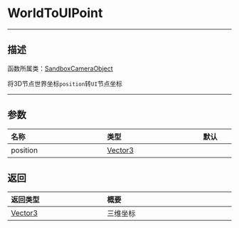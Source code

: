 
# WorldToUIPoint
-----------------------------------------------------------------------------------------
## 描述

函数所属类：[SandboxCameraObject](/Api/Class/GamePlay/SandboxCameraObject.md)

将3D节点世界坐标`position`转`UI`节点坐标

-----------------------------------------------------------------------------------------
## 参数


|<div style="width:200px">**名称**</div>|<div style="width:200px">**类型**</div>|<div style="width:200px">**默认**</div>|<div style="width:345px">**描述**</div>|
|:--------------------|:--------------------|:--------------------|:--------------------|
|position|[Vector3](/Api/DataType/Vector3.md)||三维坐标|


## 返回

|<div style="width:200px">**返回类型**</div>|<div style="width:800px">**概要**</div>|
|:---|:---|
|[Vector3](/Api/DataType/Vector3.md)|三维坐标|


